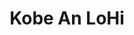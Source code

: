 ---
layout: place
title: "Kobe An LoHi"
permalink: /colorado/denver/kobe-an-lohi.html
stateAbbr: CO
stateName: Colorado
cityName: Denver
seo:
  name: "Kobe An LoHi"
  type: Restaurant
  links: http://www.kobeandenver.com/
description: "Looking for sushi in Denver, Colorado? Check out Kobe An LoHi for a delightful Japanese dining experience. Enjoy a variety of sushi and other dishes in a wel..."
place_id: ChIJG75Zu-14bIcRXbDz7FeV1No
photos:
  - name: >-
      places/ChIJG75Zu-14bIcRXbDz7FeV1No/photos/AeeoHcKl6sxlan37ttqQFIBYQ5k1rkN-lB80NLpV-x5yP20MYfGPUSLNp0xCASFtGNaefbe6ptixowm_ckhp7VLaGtFowNazqzgURDZ1jW56NZIwFgZUZbyFkLX-HXuUn2bxBR4YFtWnu9MzuyUygQJUscp7Ocfy33qyAoC2H6n3jgNrAkTgcDNtnAVCGf6bUad4df0WDIQzniyDmpRwxuZhv6BcJNHBa6rMf9AimzOl3WLzoH_HnUYq-ubljvjN6fmGyokd593E1BOLOmP8u07nStM6CxdsCfWqYTdX050PwHbIVw
    widthPx: 4800
    heightPx: 3600
    authorAttributions:
      - displayName: Kobe An LoHi
        uri: https://maps.google.com/maps/contrib/114506415783628418131
        photoUri: >-
          https://lh3.googleusercontent.com/a/ACg8ocLYmGqRC5Tp72sxu4pC-DfoYgArHAs1yJ5xTLjYaEtchE-Sbw=s100-p-k-no-mo
    flagContentUri: >-
      https://www.google.com/local/imagery/report/?cb_client=maps_api_places.places_api&image_key=!1e10!2sAF1QipPkxIh4Sa-wKrMAjUsHlq5AB8FGRQVHnZtx9QQV&hl=en-US
    googleMapsUri: >-
      https://www.google.com/maps/place//data=!3m4!1e2!3m2!1sAF1QipPkxIh4Sa-wKrMAjUsHlq5AB8FGRQVHnZtx9QQV!2e10!4m2!3m1!1s0x876c78edbb59be1b:0xdad49557ecf3b05d
  - name: >-
      places/ChIJG75Zu-14bIcRXbDz7FeV1No/photos/AeeoHcKwL5_K9x31pU4w-jmNw3uI1bAPSV3lUWU6pLmWVAyP3iDtFFtKqSJkzPhfZR0hozRfSKdjHBIJcgKOQzgzJNGy2R70CIfNGuNQVW6S3FejVkwlV_5ESXBHqxYTYuQDbsn4dxTwekhxG0oX_LyqyRx0dv3sYFs0kZEx5FqD4qDxtUwbPOPiFsUuxo5wn7b80jQis4OyNd3ivRyEyMOoWMTKGokeAMAq4JbMMPtvwgbtec4Fl3aXieDD9YSO53ekgVuZBQB1DF9ltDJMGshBI8Q7BJeUTMQzxYi15o9107DxnA
    widthPx: 3024
    heightPx: 4032
    authorAttributions:
      - displayName: Kobe An LoHi
        uri: https://maps.google.com/maps/contrib/114506415783628418131
        photoUri: >-
          https://lh3.googleusercontent.com/a/ACg8ocLYmGqRC5Tp72sxu4pC-DfoYgArHAs1yJ5xTLjYaEtchE-Sbw=s100-p-k-no-mo
    flagContentUri: >-
      https://www.google.com/local/imagery/report/?cb_client=maps_api_places.places_api&image_key=!1e10!2sAF1QipN0JtFCX6L6sTIVNB9ZwL_ONXcCyXa5fvkvrh4e&hl=en-US
    googleMapsUri: >-
      https://www.google.com/maps/place//data=!3m4!1e2!3m2!1sAF1QipN0JtFCX6L6sTIVNB9ZwL_ONXcCyXa5fvkvrh4e!2e10!4m2!3m1!1s0x876c78edbb59be1b:0xdad49557ecf3b05d
  - name: >-
      places/ChIJG75Zu-14bIcRXbDz7FeV1No/photos/AeeoHcJtYANX3ngwHyo-i35ZzHZzWN0zvMpGYPeWhZZr9X72SF4bIaie89YtFgZHKiIxtkDTRJZ--7-gmLbICVtNTVCH3xeSl6_gkkIlyuPMLHeuRqQiFoVPhPfb37T_U9CGfX6wfxbwZ7EJMAf-my4yTTzxXjtXC3MXra1IW4mHmNY9LANm1sBvpuCFYlBk_HkAzuzKq0vCKFXH_8ZWwRXw0WTjHW0vpKWbdCvDt6oViSnix3L474ToaugxBtioNfqguT5d0bzbDOOkHJkuPow-sZQSr3x9Z65Ah7IJnJ8H3AQ91tJSHSfxYhZzzA8I-d7QxMPBC4AUEkTLlPI1eZ1i6rkl0osweA_uSMSrU_UiNnYbJtonhyjFOaobhM6ndGUHn40sUOPakzd62FIkmOJmr_3KWWVrt43aNN6C1GPtlnO4xp8B
    widthPx: 4284
    heightPx: 4284
    authorAttributions:
      - displayName: Dining Colorado
        uri: https://maps.google.com/maps/contrib/113663202940217131394
        photoUri: >-
          https://lh3.googleusercontent.com/a-/ALV-UjUQNubtGQYvP11ImGEm9_jS4cD2KAKIAhR9CfOX4N2IJdRiDtWX=s100-p-k-no-mo
    flagContentUri: >-
      https://www.google.com/local/imagery/report/?cb_client=maps_api_places.places_api&image_key=!1e10!2sCIHM0ogKEICAgICHl8HAqgE&hl=en-US
    googleMapsUri: >-
      https://www.google.com/maps/place//data=!3m4!1e2!3m2!1sCIHM0ogKEICAgICHl8HAqgE!2e10!4m2!3m1!1s0x876c78edbb59be1b:0xdad49557ecf3b05d
  - name: >-
      places/ChIJG75Zu-14bIcRXbDz7FeV1No/photos/AeeoHcLU4RWmiFi_2LMlpOb1eRcroWOOJL_cNghLvlZMmWdWpUHaIJcJeWYPd_9hraO-tAH1vJKHue4KjgJZ2LKgJw7Lm5i_d90m5lFNAyUo1TlFr0ch1NWj1Tc1njMcrOhP4D94kGI1tYdBqAuqV1Cpa8_BYQyYJOZlQPI4or_TQjxLwE9swRm7RAJYo2xcbMcznspjGnrYROkcCd8CHuhxeTzldVZ-4MmusEuRsVYMKWcCFBS0y9ZSCRmwBTLQkogQ7M-5bKfNqILIyY9GVdA9UbVMq5BifpyZgXf9xUV1fTmrwGbPIPlWV0v3YoUadrdqqAWwlG-j7fgErbmVqbCoYiFOSQAQwZgLFhMI6sCpqqAe-svHpOko4GbUWf-YHtXcBB6hQplLVNU9Ax5K9pRDVE0qa2DoXKDlfblkqYXu7VI
    widthPx: 3072
    heightPx: 4080
    authorAttributions:
      - displayName: Stevie A.
        uri: https://maps.google.com/maps/contrib/113826366182718408766
        photoUri: >-
          https://lh3.googleusercontent.com/a-/ALV-UjUR36ETBJ2GRZI0JI0kzlz7LFXbUTOe4tmjxb3tSsCowJ7de_Z0lg=s100-p-k-no-mo
    flagContentUri: >-
      https://www.google.com/local/imagery/report/?cb_client=maps_api_places.places_api&image_key=!1e10!2sCIHM0ogKEICAgIDRqMS_WA&hl=en-US
    googleMapsUri: >-
      https://www.google.com/maps/place//data=!3m4!1e2!3m2!1sCIHM0ogKEICAgIDRqMS_WA!2e10!4m2!3m1!1s0x876c78edbb59be1b:0xdad49557ecf3b05d
  - name: >-
      places/ChIJG75Zu-14bIcRXbDz7FeV1No/photos/AeeoHcICVmBvtrxlufYlNtr5nbJazEwYKjZVxeCRrcswJENT7UvmlgJ16lyAoSdArfJ61YVmZeQ5e5sq7bE_qbAFPn8V2SzI4c6NNhixwwfaj2Okgxqk6Xb_pKBOjioF60r87GSZxWl9AhLbQzGTuQxvmKgEnWH7DBeeartP5tZse-lidMfBMC02X6Rl8vDg-aKBD3BnE5y5NBxXu10bMERwWACmWX__lHvP13jKBnuyce-4SM5hOgEPzJaEQ4Yxa1RgIZux7Ni9WhXgtixEjxOreaNhWW3PgFdlbsRrtLcnOP6hNvSuC9q3A3xdijEhWl2ertfIROrs6KRCws7J33PA9_G0pYZfkVu510CXSjIaEQOjfsKDKDyjXUYzlo3nRVVQZoMNkaOBBu1Yh3Bh_zB8RSpWoub3RQOGB8AQrrudZQVLnHzp
    widthPx: 4080
    heightPx: 3072
    authorAttributions:
      - displayName: Zachary Schmalz
        uri: https://maps.google.com/maps/contrib/108190429176486948962
        photoUri: >-
          https://lh3.googleusercontent.com/a-/ALV-UjVUG2M_ZDF3e3FBIB7aYNh2rrYQfJbA6LsaGlLCeVQ5UvkfJDOAAw=s100-p-k-no-mo
    flagContentUri: >-
      https://www.google.com/local/imagery/report/?cb_client=maps_api_places.places_api&image_key=!1e10!2sCIHM0ogKEICAgICfhb6ojQE&hl=en-US
    googleMapsUri: >-
      https://www.google.com/maps/place//data=!3m4!1e2!3m2!1sCIHM0ogKEICAgICfhb6ojQE!2e10!4m2!3m1!1s0x876c78edbb59be1b:0xdad49557ecf3b05d
  - name: >-
      places/ChIJG75Zu-14bIcRXbDz7FeV1No/photos/AeeoHcIJvLB37cAGHzN_2bLSgVv0KUenxwkdy01d_W7zUwioVPQ6yM7KRGwTZZ8rf3FmNQimRfEgV2u9czqUMJ5gCoUHgNTPKA7CimFe6CdBoECd_qx6y5tkyOBIN24Cm3sNcfJ00dyFOo-UGH1CMdQ-YBPWYbi29hYECYRQfZjNUaVCm71BSt7mUaXNYiRxGtPA6yNdtkviXSDwpkArips2TWpoNwAaFBcceLoyHx1gYvpz9o2ERVpNysKEfQG99eMa7UGEE-3CVHGhE-d1vjHZA4hhMVbZ9Y5Ao8SKr4mlg97hrCC83j5gAH48HzUhI_GzLINf3NZkwCZfMGIQxCx96cE7zZp0dq2zZmnCYVtQzrDNPBD6c1rkPPs6xGn4DZs7QrBQXQ52Kof6nbMSC5bJ_c_ZXzjEqvjfXQKwdG9CQs-TwZeB
    widthPx: 2268
    heightPx: 2380
    authorAttributions:
      - displayName: Amy G
        uri: https://maps.google.com/maps/contrib/113394272482075884305
        photoUri: >-
          https://lh3.googleusercontent.com/a-/ALV-UjXENB8D4cpvglTILeMKiPqqju2V-O1uzBvdNRWP2XvnKjDZ6DWUOA=s100-p-k-no-mo
    flagContentUri: >-
      https://www.google.com/local/imagery/report/?cb_client=maps_api_places.places_api&image_key=!1e10!2sCIHM0ogKEICAgIDO0aLq9QE&hl=en-US
    googleMapsUri: >-
      https://www.google.com/maps/place//data=!3m4!1e2!3m2!1sCIHM0ogKEICAgIDO0aLq9QE!2e10!4m2!3m1!1s0x876c78edbb59be1b:0xdad49557ecf3b05d
  - name: >-
      places/ChIJG75Zu-14bIcRXbDz7FeV1No/photos/AeeoHcJgEo8iLHiEARTZAMWj_Aa9AsZnGp8TeNQoHczBuZIyejkyMgYsM1xX4uuVXAD9CXPcXJXvA8tIFFLpglDJ3vfh71Z9tziTmxr-ukLmGaNZ_Jf5QZxEl7QvMDZvdYcmTjSammbXNn7syuyFwmmOjKYtKa8SvIoStVMYxuH4LrupjxlxOvEfM2AXvUOljLawuJd5at6j75hI8FgGJpIQYq3La3aspP8UImy4i3Xsv37ADv-UG-GhhY9hVPAHklqvr54BXBUw-bPj1Q5hlhPLR0zCfV6f122ZVPNQDhH0IXzbnrY26iNM6LLJDQgPM4e6ZOhw1T4ZEXXeGBzqJkVAdTRkg3Te7M42HPAh3Aswa2T-DS6ut6bR5dZ2ViC4S3zWBqr6ayOLS-7FG4YBYPsXLL9uM79QQ63TEzR-2xJBfVAxyw
    widthPx: 4032
    heightPx: 3024
    authorAttributions:
      - displayName: Michael Garrett H
        uri: https://maps.google.com/maps/contrib/115339087491996765872
        photoUri: >-
          https://lh3.googleusercontent.com/a-/ALV-UjVsnGWFErExEUCcs6s3XC4aQtkpZJgGfd6ovIc90KnK8sVqszA=s100-p-k-no-mo
    flagContentUri: >-
      https://www.google.com/local/imagery/report/?cb_client=maps_api_places.places_api&image_key=!1e10!2sCIHM0ogKEICAgICHn9XbNw&hl=en-US
    googleMapsUri: >-
      https://www.google.com/maps/place//data=!3m4!1e2!3m2!1sCIHM0ogKEICAgICHn9XbNw!2e10!4m2!3m1!1s0x876c78edbb59be1b:0xdad49557ecf3b05d
  - name: >-
      places/ChIJG75Zu-14bIcRXbDz7FeV1No/photos/AeeoHcIrIC41fxdFf2lAT960dXy7v_SbtKoCRPcx-_SE4oTUzoTMCXfZYeHY7f-RjpYXaJsoc9AHt82nHAWOoWmc9UVsPXxdKAx6E81_KZi-EkzpEcRlwLUX8D7iLlQ0Sg_-yyScCzsaqaePyFPdVP_kVHw3hLJBdaCc8rhF2KB3nTNCPh6oQfIw9rOAsTu9wJc9yXVtA-sRScrlcxBlgcvcOh5jy_EGEi3BAw4g1mn8SyMAPeUOJT0l-6vCBUfRfB41iHbu2WYjsx-WoVq6TY393mOIkuRDWMN11Zx7bKUIzaPYqFqzBCUS85VaWr26pI6NfIFxlPna8nPJt79q6PeMqW8rtblB_T3WMy9Wc-3OdKHO-TA03Lm9n4KweYDtDazF1EEPg23fsFfwM3NOAA-01vITcZuUtoq0V5c3iKE
    widthPx: 4032
    heightPx: 3024
    authorAttributions:
      - displayName: Thomas Strömberg
        uri: https://maps.google.com/maps/contrib/116119420122834839490
        photoUri: >-
          https://lh3.googleusercontent.com/a-/ALV-UjUrsfpFzQ9V--y06SiO1_5MA7eKOum3lrAMhSLjYkufZQWAtorctg=s100-p-k-no-mo
    flagContentUri: >-
      https://www.google.com/local/imagery/report/?cb_client=maps_api_places.places_api&image_key=!1e10!2sCIHM0ogKEICAgICa2bwG&hl=en-US
    googleMapsUri: >-
      https://www.google.com/maps/place//data=!3m4!1e2!3m2!1sCIHM0ogKEICAgICa2bwG!2e10!4m2!3m1!1s0x876c78edbb59be1b:0xdad49557ecf3b05d
  - name: >-
      places/ChIJG75Zu-14bIcRXbDz7FeV1No/photos/AeeoHcKgG_q95JFETVHUIxvyL781Xm8AYNruI3DuiTa7wtfivwJY-MCHxivurpNFlypFAmPeUZhU9AM_HZUSZ32aEP0EQ3ZMF8IDL0zkHUyM8p_AsipueoGDdWy8OH-BNRnfNj1U-F8TuiQEsmALUXs6nSS6bkGk-k7I3ovIU7BUJPlkIcyWiAWQ7HlmLufL5Bkx_o0GrRmhoSz4RPO0FL1b-v_B12F_S6Tljbk1cyGnD5jCYky80zS6CO2TNhKHGY7skZ50ha746Zxy5XEg-tIoONojmrJqzaQr2aCKCqiOvW7MF9HitpQIMTHPXZmdc_gIHr1kXe7-9YaEGkAvb-c6f6Zg0YZKCpgibh88FTSJVJqCBcY9RcgJNtHZKsgIzlRH-Zd7hFU3QxAgeBjru38M3F9atB9zKausJ4sUWtbTiAN7Sn60
    widthPx: 3840
    heightPx: 2160
    authorAttributions:
      - displayName: Aaron Kolega
        uri: https://maps.google.com/maps/contrib/104628279981702807805
        photoUri: >-
          https://lh3.googleusercontent.com/a-/ALV-UjWJz9xx-m1uSuLjVfp31EVXN2QrdwUcP9ZgAoc3k0YwWpI6kC3rfw=s100-p-k-no-mo
    flagContentUri: >-
      https://www.google.com/local/imagery/report/?cb_client=maps_api_places.places_api&image_key=!1e10!2sCIHM0ogKEICAgICmtp3BuwE&hl=en-US
    googleMapsUri: >-
      https://www.google.com/maps/place//data=!3m4!1e2!3m2!1sCIHM0ogKEICAgICmtp3BuwE!2e10!4m2!3m1!1s0x876c78edbb59be1b:0xdad49557ecf3b05d
  - name: >-
      places/ChIJG75Zu-14bIcRXbDz7FeV1No/photos/AeeoHcI89XKZfHErwTFPRdPEV2iqh44YLEAg7dxOHgue74q9fkEp6tpn9BWxWmLup8_5R9GurbC8YuxFYkN-52bnekdjEz-hcllrxyGrXN1dKTM0n2Hih72NwfLgzButWkjC5UjWg4uRNzEGn2AWEsW_0EhGtXPb51unP4cc2xr7D_9xtHY39MwF-4DAbYWD5YGQ4XoMMw-OGjwXzLZh7Xjq68Bp7L32Q4OONG3SQfSBkH8SYrJ2TnLvpiWgecW0j0O16BDEQ3OMn36eEm7EflNlxm-hIBh66GzjrYKHSozQC4fDNOAXyw7ePx80Hwk2O9WB0NxHkIyyu01YrKpvkrsWSg26IPdFAnce6kk_nkmZHTpIm15N2MrKCb4AHYlrjyNbrPGwkxGPFYJ7G2TucRUdkK1OTH6f8mQLSGFVL-yyNN4
    widthPx: 2961
    heightPx: 2961
    authorAttributions:
      - displayName: Dining Colorado
        uri: https://maps.google.com/maps/contrib/113663202940217131394
        photoUri: >-
          https://lh3.googleusercontent.com/a-/ALV-UjUQNubtGQYvP11ImGEm9_jS4cD2KAKIAhR9CfOX4N2IJdRiDtWX=s100-p-k-no-mo
    flagContentUri: >-
      https://www.google.com/local/imagery/report/?cb_client=maps_api_places.places_api&image_key=!1e10!2sCIHM0ogKEICAgICHl6G6fg&hl=en-US
    googleMapsUri: >-
      https://www.google.com/maps/place//data=!3m4!1e2!3m2!1sCIHM0ogKEICAgICHl6G6fg!2e10!4m2!3m1!1s0x876c78edbb59be1b:0xdad49557ecf3b05d
address: 3400 Osage St, Denver, CO 80211, USA
street: 3400 Osage St
city: Denver
state: CO
zip: '80211'
country: USA
neighborhood: Highland
latitude: '39.764558'
longitude: '-105.005191'
accessibility_options:
  wheelchairAccessibleParking: true
  wheelchairAccessibleEntrance: true
  wheelchairAccessibleRestroom: true
  wheelchairAccessibleSeating: true
business_status: OPERATIONAL
name: Kobe An LoHi
google_maps_links:
  directionsUri: >-
    https://www.google.com/maps/dir//''/data=!4m7!4m6!1m1!4e2!1m2!1m1!1s0x876c78edbb59be1b:0xdad49557ecf3b05d!3e0
  placeUri: https://maps.google.com/?cid=15768392400201035869
  writeAReviewUri: >-
    https://www.google.com/maps/place//data=!4m3!3m2!1s0x876c78edbb59be1b:0xdad49557ecf3b05d!12e1
  reviewsUri: >-
    https://www.google.com/maps/place//data=!4m4!3m3!1s0x876c78edbb59be1b:0xdad49557ecf3b05d!9m1!1b1
  photosUri: >-
    https://www.google.com/maps/place//data=!4m3!3m2!1s0x876c78edbb59be1b:0xdad49557ecf3b05d!10e5
primary_type: Japanese Restaurant
opening_hours:
  regular: null
  current: null
secondary_opening_hours:
  regular:
    weekdayDescriptions: null
    type: null
  current:
    weekdayDescriptions: null
    type: null
phone: (303) 284-6342
price_level: PRICE_LEVEL_MODERATE
price_range: $50 &ndash; $100
rating: '4.4'
rating_count: 458
website: http://www.kobeandenver.com/
reviews: null
parking_options: null
payment_options: null
allow_dogs: null
curbside_pickup: null
delivery: null
dine_in: null
good_for_children: null
good_for_groups: null
good_for_sports: null
live_music: null
menu_for_children: null
outdoor_seating: null
reservable: null
restroom: null
serves_beer: null
serves_breakfast: null
serves_brunch: null
serves_cocktails: null
serves_coffee: null
serves_dinner: null
serves_dessert: null
serves_lunch: null
serves_vegetarian_food: null
serves_wine: null
takeout: null
summary: null

---